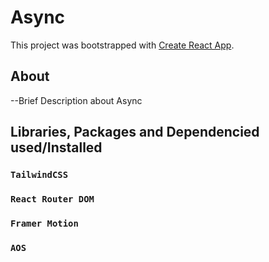 # Async

This project was bootstrapped with [Create React App](https://github.com/facebook/create-react-app).

## About

--Brief Description about Async

## Libraries, Packages and Dependencied used/Installed

### `TailwindCSS`

### `React Router DOM`

### `Framer Motion`
### `AOS`

